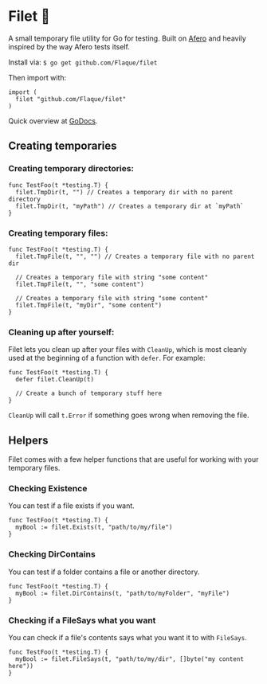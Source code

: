 # Filet 🍖
A small temporary file utility for Go for testing. Built on [Afero](https://github.com/spf13/afero) and heavily inspired by the way Afero tests itself.

Install via:
`$ go get github.com/Flaque/filet`

Then import with:
```
import (
  filet "github.com/Flaque/filet"
)
```

Quick overview at [GoDocs](https://godoc.org/github.com/Flaque/filet).

## Creating temporaries

### Creating temporary directories:
```
func TestFoo(t *testing.T) {
  filet.TmpDir(t, "") // Creates a temporary dir with no parent directory
  filet.TmpDir(t, "myPath") // Creates a temporary dir at `myPath`
}
```

### Creating temporary files:
```
func TestFoo(t *testing.T) {
  filet.TmpFile(t, "", "") // Creates a temporary file with no parent dir

  // Creates a temporary file with string "some content"
  filet.TmpFile(t, "", "some content")

  // Creates a temporary file with string "some content"
  filet.TmpFile(t, "myDir", "some content")
}
```

### Cleaning up after yourself:
Filet lets you clean up after your files with `CleanUp`, which is
most cleanly used at the beginning of a function with `defer`. For example:

```
func TestFoo(t *testing.T) {
  defer filet.CleanUp(t)

  // Create a bunch of temporary stuff here
}
```

`CleanUp` will call `t.Error` if something goes wrong when removing the file.

## Helpers

Filet comes with a few helper functions that are useful for working with your
temporary files.

### Checking Existence
You can test if a file exists if you want.
```
func TestFoo(t *testing.T) {
  myBool := filet.Exists(t, "path/to/my/file")
}
```

### Checking DirContains
You can test if a folder contains a file or another directory.
```
func TestFoo(t *testing.T) {
  myBool := filet.DirContains(t, "path/to/myFolder", "myFile")
}
```

### Checking if a FileSays what you want
You can check if a file's contents says what you want it to with `FileSays`.

```
func TestFoo(t *testing.T) {
  myBool := filet.FileSays(t, "path/to/my/dir", []byte("my content here"))
}
```
